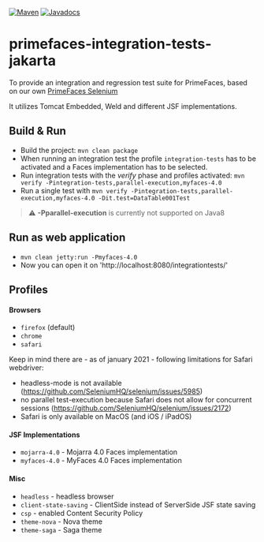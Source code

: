 [![Maven](https://img.shields.io/maven-central/v/org.primefaces/primefaces.svg)](https://repo.maven.apache.org/maven2/org/primefaces/primefaces-integration-tests/)
[![Javadocs](http://javadoc.io/badge/org.primefaces/primefaces-selenium.svg)](http://javadoc.io/doc/org.primefaces/primefaces-integration-tests)

# primefaces-integration-tests-jakarta

To provide an integration and regression test suite for PrimeFaces, based on our own [PrimeFaces Selenium](https://github.com/primefaces/primefaces/tree/master/primefaces-selenium)

It utilizes Tomcat Embedded, Weld and different JSF implementations.

## Build & Run

- Build the project: `mvn clean package`
- When running an integration test the profile `integration-tests` has to be activated and a Faces implementation has to be selected.
- Run integration tests with the _verify_ phase and profiles activated: `mvn verify -Pintegration-tests,parallel-execution,myfaces-4.0`
- Run a single test with `mvn verify -Pintegration-tests,parallel-execution,myfaces-4.0 -Dit.test=DataTable001Test`

> :warning: **-Pparallel-execution** is currently not supported on Java8

## Run as web application
- `mvn clean jetty:run -Pmyfaces-4.0`
- Now you can open it on 'http://localhost:8080/integrationtests/'

## Profiles

#### Browsers

  - `firefox` (default)
  - `chrome`
  - `safari`

Keep in mind there are - as of january 2021 - following limitations for Safari webdriver:
- headless-mode is not available (https://github.com/SeleniumHQ/selenium/issues/5985)
- no parallel test-execution because Safari does not allow for concurrent sessions (https://github.com/SeleniumHQ/selenium/issues/2172)
- Safari is only available on MacOS (and iOS / iPadOS)

#### JSF Implementations

  - `mojarra-4.0` - Mojarra 4.0 Faces implementation
  - `myfaces-4.0` - MyFaces 4.0 Faces implementation

#### Misc

  - `headless` - headless browser
  - `client-state-saving` - ClientSide instead of ServerSide JSF state saving
  - `csp` - enabled Content Security Policy
  - `theme-nova` - Nova theme
  - `theme-saga` - Saga theme
